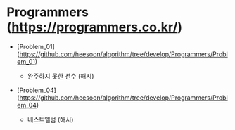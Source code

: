 Programmers (https://programmers.co.kr/)
==========================================================================================
* [Problem_01] (https://github.com/heesoon/algorithm/tree/develop/Programmers/Problem_01)
  * 완주하지 못한 선수 (해시)

* [Problem_04] (https://github.com/heesoon/algorithm/tree/develop/Programmers/Problem_04)
  * 베스트앨범 (해시)